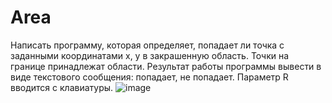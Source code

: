 # Area
Написать программу, которая определяет, попадает ли точка с заданными координатами х, у в закрашенную область. Точки на границе принадлежат области. Результат работы программы вывести в виде текстового сообщения: попадает, не попадает. Параметр R вводится с клавиатуры.
![image](https://user-images.githubusercontent.com/91536077/135147816-7136afc4-aa72-4b58-9dc3-549380ec14b0.png)

 


